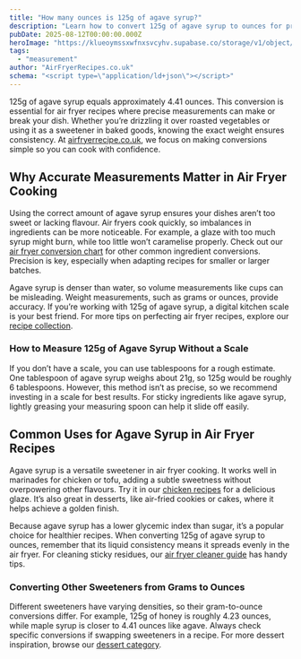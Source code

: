 ```yaml
---
title: "How many ounces is 125g of agave syrup?"
description: "Learn how to convert 125g of agave syrup to ounces for precise air fryer recipes. Get accurate measurements in seconds!"
pubDate: 2025-08-12T00:00:00.000Z
heroImage: "https://klueoymssxwfnxsvcyhv.supabase.co/storage/v1/object/public/md/125g-agave-syrup-to-ounces-790578a8.webp"
tags:
  - "measurement"
author: "AirFryerRecipes.co.uk"
schema: "<script type=\"application/ld+json\"></script>"
---
```


<p>125g of agave syrup equals approximately 4.41 ounces. This conversion is essential for air fryer recipes where precise measurements can make or break your dish. Whether you’re drizzling it over roasted vegetables or using it as a sweetener in baked goods, knowing the exact weight ensures consistency. At <a href=https://www.airfryerrecipe.co.uk>airfryerrecipe.co.uk</a>, we focus on making conversions simple so you can cook with confidence.</p>  

<h2>Why Accurate Measurements Matter in Air Fryer Cooking</h2>  
<p>Using the correct amount of agave syrup ensures your dishes aren’t too sweet or lacking flavour. Air fryers cook quickly, so imbalances in ingredients can be more noticeable. For example, a glaze with too much syrup might burn, while too little won’t caramelise properly. Check out our <a href=https://www.airfryerrecipe.co.uk/air-fryer-conversion-chart>air fryer conversion chart</a> for other common ingredient conversions. Precision is key, especially when adapting recipes for smaller or larger batches.</p>  

<p>Agave syrup is denser than water, so volume measurements like cups can be misleading. Weight measurements, such as grams or ounces, provide accuracy. If you’re working with 125g of agave syrup, a digital kitchen scale is your best friend. For more tips on perfecting air fryer recipes, explore our <a href=https://www.airfryerrecipe.co.uk/recipes>recipe collection</a>.</p>  

<h3>How to Measure 125g of Agave Syrup Without a Scale</h3>  
<p>If you don’t have a scale, you can use tablespoons for a rough estimate. One tablespoon of agave syrup weighs about 21g, so 125g would be roughly 6 tablespoons. However, this method isn’t as precise, so we recommend investing in a scale for best results. For sticky ingredients like agave syrup, lightly greasing your measuring spoon can help it slide off easily.</p>  

<h2>Common Uses for Agave Syrup in Air Fryer Recipes</h2>  
<p>Agave syrup is a versatile sweetener in air fryer cooking. It works well in marinades for chicken or tofu, adding a subtle sweetness without overpowering other flavours. Try it in our <a href=https://www.airfryerrecipe.co.uk/recipe-category/chicken>chicken recipes</a> for a delicious glaze. It’s also great in desserts, like air-fried cookies or cakes, where it helps achieve a golden finish.</p>  

<p>Because agave syrup has a lower glycemic index than sugar, it’s a popular choice for healthier recipes. When converting 125g of agave syrup to ounces, remember that its liquid consistency means it spreads evenly in the air fryer. For cleaning sticky residues, our <a href=https://www.airfryerrecipe.co.uk/air-fryer-cleaner>air fryer cleaner guide</a> has handy tips.</p>  

<h3>Converting Other Sweeteners from Grams to Ounces</h3>  
<p>Different sweeteners have varying densities, so their gram-to-ounce conversions differ. For example, 125g of honey is roughly 4.23 ounces, while maple syrup is closer to 4.41 ounces like agave. Always check specific conversions if swapping sweeteners in a recipe. For more dessert inspiration, browse our <a href=https://www.airfryerrecipe.co.uk/recipe-category/dessert>dessert category</a>.</p>